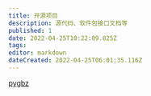 ```yaml
---
title: 开源项目
description: 源代码、软件包接口文档等
published: 1
date: 2022-04-25T10:22:09.825Z
tags: 
editor: markdown
dateCreated: 2022-04-25T06:01:35.116Z
---
```


[pygbz](/zh/科研/科研项目/开源项目/pygbz)